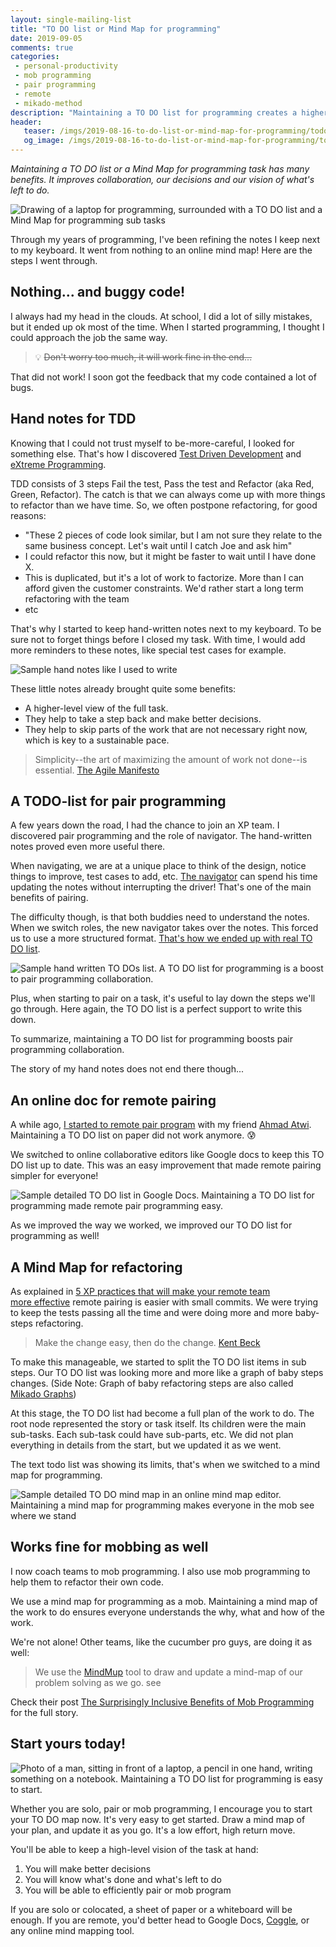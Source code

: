 ```yaml
---
layout: single-mailing-list
title: "TO DO list or Mind Map for programming"
date: 2019-09-05
comments: true
categories:
 - personal-productivity
 - mob programming
 - pair programming
 - remote
 - mikado-method
description: "Maintaining a TO DO list for programming creates a higher-level view of the work, improves our decision making and show what's left to do. A Mind Map for programming helps with refactoring and improves collaboration when pair or mob programming. Online collaborative tools make this remote-friendly."
header:
   teaser: /imgs/2019-08-16-to-do-list-or-mind-map-for-programming/todo-map-for-programming-teaser.jpeg
   og_image: /imgs/2019-08-16-to-do-list-or-mind-map-for-programming/todo-map-for-programming-og.jpeg
---
```

_Maintaining a TO DO list or a Mind Map for programming task has many benefits. It improves collaboration, our decisions and our vision of what's left to do._

![Drawing of a laptop for programming, surrounded with a TO DO list and a Mind Map for programming sub tasks]({{site.url}}/imgs/2019-08-16-to-do-list-or-mind-map-for-programming/todo-map-for-programming.jpeg)

Through my years of programming, I've been refining the notes I keep next to my keyboard. It went from nothing to an online mind map! Here are the steps I went through.

## Nothing... and buggy code!

I always had my head in the clouds. At school, I did a lot of silly mistakes, but it ended up ok most of the time. When I started programming, I thought I could approach the job the same way.

> 💡 ~~Don't worry too much, it will work fine in the end...~~

That did not work! I soon got the feedback that my code contained a lot of bugs.

## Hand notes for TDD

Knowing that I could not trust myself to be-more-careful, I looked for something else. That's how I discovered [Test Driven Development]({{site.url}}/categories/#testing) and [eXtreme Programming]({{site.url}}/categories/#extreme-programming).

TDD consists of 3 steps Fail the test, Pass the test and Refactor (aka Red, Green, Refactor). The catch is that we can always come up with more things to refactor than we have time. So, we often postpone refactoring, for good reasons:

*   "These 2 pieces of code look similar, but I am not sure they relate to the same business concept. Let's wait until I catch Joe and ask him"
*   I could refactor this now, but it might be faster to wait until I have done X.
*   This is duplicated, but it's a lot of work to factorize. More than I can afford given the customer constraints. We'd rather start a long term refactoring with the team
*   etc

That's why I started to keep hand-written notes next to my keyboard. To be sure not to forget things before I closed my task. With time, I would add more reminders to these notes, like special test cases for example.

![Sample hand notes like I used to write]({{site.url}}/imgs/2019-08-16-to-do-list-or-mind-map-for-programming/hand-written-notes-for-programming.jpeg)

These little notes already brought quite some benefits:

*   A higher-level view of the full task.
*   They help to take a step back and make better decisions.
*   They help to skip parts of the work that are not necessary right now, which is key to a sustainable pace.

> Simplicity--the art of maximizing the amount of work not done--is essential. [The Agile Manifesto](https://agilemanifesto.org/principles.html)

## A TODO-list for pair programming

A few years down the road, I had the chance to join an XP team. I discovered pair programming and the role of navigator. The hand-written notes proved even more useful there.

When navigating, we are at a unique place to think of the design, notice things to improve, test cases to add, etc. [The navigator](https://gist.github.com/jordanpoulton/607a8854673d9f22c696) can spend his time updating the notes without interrupting the driver! That's one of the main benefits of pairing.

The difficulty though, is that both buddies need to understand the notes. When we switch roles, the new navigator takes over the notes. This forced us to use a more structured format. [That's how we ended up with real TO DO list]({{site.url}}/real-programmers-have-todo-lists/).

![Sample hand written TO DOs list. A TO DO list for programming is a boost to pair programming collaboration.]({{site.url}}/imgs/2019-08-16-to-do-list-or-mind-map-for-programming/hand-written-to-do-list-for-programming.jpeg)

Plus, when starting to pair on a task, it's useful to lay down the steps we'll go through. Here again, the TO DO list is a perfect support to write this down.

To summarize, maintaining a TO DO list for programming boosts pair programming collaboration.

The story of my hand notes does not end there though...

## An online doc for remote pairing

A while ago, [I started to remote pair program]({{site.url}}/from-zero-to-pair-programming-hero/) with my friend [Ahmad Atwi](https://ahmadatwi.me/). Maintaining a TO DO list on paper did not work anymore. 😰

We switched to online collaborative editors like Google docs to keep this TO DO list up to date. This was an easy improvement that made remote pairing simpler for everyone!

![Sample detailed TO DO list in Google Docs. Maintaining a TO DO list for programming made remote pair programming easy.]({{site.url}}/imgs/2019-08-16-to-do-list-or-mind-map-for-programming/to-do-list-for-programming-google-docs.jpg)

As we improved the way we worked, we improved our TO DO list for programming as well!

## A Mind Map for refactoring

As explained in [5 XP practices that will make your remote team more effective](https://ahmadatwi.me/2019/07/03/5-xp-practices-that-will-make-your-remote-team-more-effective/) remote pairing is easier with small commits. We were trying to keep the tests passing all the time and were doing more and more baby-steps refactoring.

> Make the change easy, then do the change. [Kent Beck](https://www.kentbeck.com/)

To make this manageable, we started to split the TO DO list items in sub steps. Our TO DO list was looking more and more like a graph of baby steps changes. (Side Note: Graph of baby refactoring steps are also called [Mikado Graphs]({{site.url}}/categories/#mikado-method))

At this stage, the TO DO list had become a full plan of the work to do. The root node represented the story or task itself. Its children were the main sub-tasks. Each sub-task could have sub-parts, etc. We did not plan everything in details from the start, but we updated it as we went.

The text todo list was showing its limits, that's when we switched to a mind map for programming.

![Sample detailed TO DO mind map in an online mind map editor. Maintaining a mind map for programming makes everyone in the mob see where we stand]({{site.url}}/imgs/2019-08-16-to-do-list-or-mind-map-for-programming/mind-map-for-programming.jpg)

## Works fine for mobbing as well

I now coach teams to mob programming. I also use mob programming to help them to refactor their own code.

We use a mind map for programming as a mob. Maintaining a mind map of the work to do ensures everyone understands the why, what and how of the work.

We're not alone! Other teams, like the cucumber pro guys, are doing it as well:

> We use the [MindMup](https://www.mindmup.com/) tool to draw and update a mind-map of our problem solving as we go. see

Check their post [The Surprisingly Inclusive Benefits of Mob Programming](https://cucumber.io/blog/inclusive-benefits-of-mob-programming/) for the full story.

## Start yours today!

![Photo of a man, sitting in front of a laptop, a pencil in one hand, writing something on a notebook. Maintaining a TO DO list for programming is easy to start.]({{site.url}}/imgs/2019-08-16-to-do-list-or-mind-map-for-programming/hand-writing-to-do-list-for-programming.jpg)

Whether you are solo, pair or mob programming, I encourage you to start your TO DO map now. It's very easy to get started. Draw a mind map of your plan, and update it as you go. It's a low effort, high return move.

You'll be able to keep a high-level vision of the task at hand:

1.  You will make better decisions
2.  You will know what's done and what's left to do
3.  You will be able to efficiently pair or mob program

If you are solo or colocated, a sheet of paper or a whiteboard will be enough. If you are remote, you'd better head to Google Docs, [Coggle](https://coggle.it/), or any online mind mapping tool.
